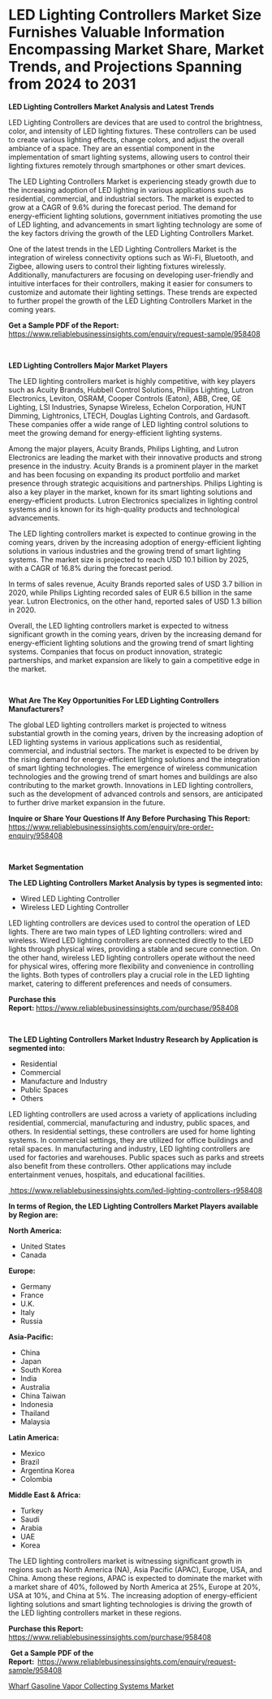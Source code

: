 <p><h1>LED Lighting Controllers Market Size Furnishes Valuable Information Encompassing Market Share, Market Trends, and Projections Spanning from 2024 to 2031</h1></p><p><strong>LED Lighting Controllers Market Analysis and Latest Trends</strong></p>
<p><p>LED Lighting Controllers are devices that are used to control the brightness, color, and intensity of LED lighting fixtures. These controllers can be used to create various lighting effects, change colors, and adjust the overall ambiance of a space. They are an essential component in the implementation of smart lighting systems, allowing users to control their lighting fixtures remotely through smartphones or other smart devices.</p><p>The LED Lighting Controllers Market is experiencing steady growth due to the increasing adoption of LED lighting in various applications such as residential, commercial, and industrial sectors. The market is expected to grow at a CAGR of 9.6% during the forecast period. The demand for energy-efficient lighting solutions, government initiatives promoting the use of LED lighting, and advancements in smart lighting technology are some of the key factors driving the growth of the LED Lighting Controllers Market.</p><p>One of the latest trends in the LED Lighting Controllers Market is the integration of wireless connectivity options such as Wi-Fi, Bluetooth, and Zigbee, allowing users to control their lighting fixtures wirelessly. Additionally, manufacturers are focusing on developing user-friendly and intuitive interfaces for their controllers, making it easier for consumers to customize and automate their lighting settings. These trends are expected to further propel the growth of the LED Lighting Controllers Market in the coming years.</p></p>
<p><strong>Get a Sample PDF of the Report:&nbsp;</strong> <a href="https://www.reliablebusinessinsights.com/enquiry/request-sample/958408">https://www.reliablebusinessinsights.com/enquiry/request-sample/958408</a></p>
<p>&nbsp;</p>
<p><strong>LED Lighting Controllers Major Market Players</strong></p>
<p><p>The LED lighting controllers market is highly competitive, with key players such as Acuity Brands, Hubbell Control Solutions, Philips Lighting, Lutron Electronics, Leviton, OSRAM, Cooper Controls (Eaton), ABB, Cree, GE Lighting, LSI Industries, Synapse Wireless, Echelon Corporation, HUNT Dimming, Lightronics, LTECH, Douglas Lighting Controls, and Gardasoft. These companies offer a wide range of LED lighting control solutions to meet the growing demand for energy-efficient lighting systems.</p><p>Among the major players, Acuity Brands, Philips Lighting, and Lutron Electronics are leading the market with their innovative products and strong presence in the industry. Acuity Brands is a prominent player in the market and has been focusing on expanding its product portfolio and market presence through strategic acquisitions and partnerships. Philips Lighting is also a key player in the market, known for its smart lighting solutions and energy-efficient products. Lutron Electronics specializes in lighting control systems and is known for its high-quality products and technological advancements.</p><p>The LED lighting controllers market is expected to continue growing in the coming years, driven by the increasing adoption of energy-efficient lighting solutions in various industries and the growing trend of smart lighting systems. The market size is projected to reach USD 10.1 billion by 2025, with a CAGR of 16.8% during the forecast period.</p><p>In terms of sales revenue, Acuity Brands reported sales of USD 3.7 billion in 2020, while Philips Lighting recorded sales of EUR 6.5 billion in the same year. Lutron Electronics, on the other hand, reported sales of USD 1.3 billion in 2020.</p><p>Overall, the LED lighting controllers market is expected to witness significant growth in the coming years, driven by the increasing demand for energy-efficient lighting solutions and the growing trend of smart lighting systems. Companies that focus on product innovation, strategic partnerships, and market expansion are likely to gain a competitive edge in the market.</p></p>
<p>&nbsp;</p>
<p><strong>What Are The Key Opportunities For LED Lighting Controllers Manufacturers?</strong></p>
<p><p>The global LED lighting controllers market is projected to witness substantial growth in the coming years, driven by the increasing adoption of LED lighting systems in various applications such as residential, commercial, and industrial sectors. The market is expected to be driven by the rising demand for energy-efficient lighting solutions and the integration of smart lighting technologies. The emergence of wireless communication technologies and the growing trend of smart homes and buildings are also contributing to the market growth. Innovations in LED lighting controllers, such as the development of advanced controls and sensors, are anticipated to further drive market expansion in the future.</p></p>
<p><strong>Inquire or Share Your Questions If Any Before Purchasing This Report:</strong> <a href="https://www.reliablebusinessinsights.com/enquiry/pre-order-enquiry/958408">https://www.reliablebusinessinsights.com/enquiry/pre-order-enquiry/958408</a></p>
<p>&nbsp;</p>
<p><strong>Market Segmentation</strong></p>
<p><strong>The LED Lighting Controllers Market Analysis by types is segmented into:</strong></p>
<p><ul><li>Wired LED Lighting Controller</li><li>Wireless LED Lighting Controller</li></ul></p>
<p><p>LED lighting controllers are devices used to control the operation of LED lights. There are two main types of LED lighting controllers: wired and wireless. Wired LED lighting controllers are connected directly to the LED lights through physical wires, providing a stable and secure connection. On the other hand, wireless LED lighting controllers operate without the need for physical wires, offering more flexibility and convenience in controlling the lights. Both types of controllers play a crucial role in the LED lighting market, catering to different preferences and needs of consumers.</p></p>
<p><strong>Purchase this Report:&nbsp;</strong><a href="https://www.reliablebusinessinsights.com/purchase/958408">https://www.reliablebusinessinsights.com/purchase/958408</a></p>
<p>&nbsp;</p>
<p><strong>The LED Lighting Controllers Market Industry Research by Application is segmented into:</strong></p>
<p><ul><li>Residential</li><li>Commercial</li><li>Manufacture and Industry</li><li>Public Spaces</li><li>Others</li></ul></p>
<p><p>LED lighting controllers are used across a variety of applications including residential, commercial, manufacturing and industry, public spaces, and others. In residential settings, these controllers are used for home lighting systems. In commercial settings, they are utilized for office buildings and retail spaces. In manufacturing and industry, LED lighting controllers are used for factories and warehouses. Public spaces such as parks and streets also benefit from these controllers. Other applications may include entertainment venues, hospitals, and educational facilities.</p></p>
<p><a href="https://www.reliablebusinessinsights.com/led-lighting-controllers-r958408">&nbsp;https://www.reliablebusinessinsights.com/led-lighting-controllers-r958408</a></p>
<p><strong>In terms of Region, the LED Lighting Controllers Market Players available by Region are:</strong></p>
<p>
    <p> <strong> North America: </strong>
        <ul>
            <li>United States</li>
            <li>Canada</li>
        </ul>
        </p> 
    <p> <strong> Europe: </strong>
        <ul>
            <li>Germany</li>
            <li>France</li>
            <li>U.K.</li>
            <li>Italy</li>
            <li>Russia</li>
        </ul>
        </p> 
    <p> <strong> Asia-Pacific: </strong>
        <ul>
            <li>China</li>
            <li>Japan</li>
            <li>South Korea</li>
            <li>India</li>
            <li>Australia</li>
            <li>China Taiwan</li>
            <li>Indonesia</li>
            <li>Thailand</li>
            <li>Malaysia</li>
        </ul>
        </p> 
    <p> <strong> Latin America: </strong>
        <ul>
            <li>Mexico</li>
            <li>Brazil</li>
            <li>Argentina Korea</li>
            <li>Colombia</li>
        </ul>
        </p> 
    <p> <strong> Middle East & Africa: </strong>
        <ul>
            <li>Turkey</li>
            <li>Saudi</li>
            <li>Arabia</li>
            <li>UAE</li>
            <li>Korea</li>
        </ul>
    </p>
    </p>
<p><p>The LED lighting controllers market is witnessing significant growth in regions such as North America (NA), Asia Pacific (APAC), Europe, USA, and China. Among these regions, APAC is expected to dominate the market with a market share of 40%, followed by North America at 25%, Europe at 20%, USA at 10%, and China at 5%. The increasing adoption of energy-efficient lighting solutions and smart lighting technologies is driving the growth of the LED lighting controllers market in these regions.</p></p>
<p><strong>Purchase this Report: </strong><a href="https://www.reliablebusinessinsights.com/purchase/958408">https://www.reliablebusinessinsights.com/purchase/958408</a></p>
<p>&nbsp;<strong>Get a Sample PDF of the Report:&nbsp;&nbsp;</strong><a href="https://www.reliablebusinessinsights.com/enquiry/request-sample/958408">https://www.reliablebusinessinsights.com/enquiry/request-sample/958408</a></p>
<p><strong></strong></p>
<p><p><a href="https://view.publitas.com/reportprime-1/future-trends-in-global-wharf-gasoline-vapor-collecting-systems-market-market-insights-and-analysis-from-2024-to-2031-in-170-pages/">Wharf Gasoline Vapor Collecting Systems Market</a></p></p>